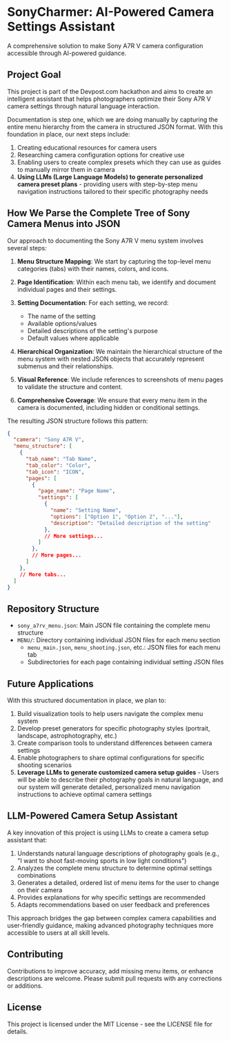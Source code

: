 # SonyCharmer: AI-Powered Camera Settings Assistant

A comprehensive solution to make Sony A7R V camera configuration accessible through AI-powered guidance.

## Project Goal

This project is part of the Devpost.com hackathon and aims to create an intelligent assistant that helps photographers optimize their Sony A7R V camera settings through natural language interaction.

Documentation is step one, which we are doing manually by capturing the entire menu hierarchy from the camera in structured JSON format. With this foundation in place, our next steps include:

1. Creating educational resources for camera users
2. Researching camera configuration options for creative use
3. Enabling users to create complex presets which they can use as guides to manually mirror them in camera
4. **Using LLMs (Large Language Models) to generate personalized camera preset plans** - providing users with step-by-step menu navigation instructions tailored to their specific photography needs

## How We Parse the Complete Tree of Sony Camera Menus into JSON

Our approach to documenting the Sony A7R V menu system involves several steps:

1. **Menu Structure Mapping**: We start by capturing the top-level menu categories (tabs) with their names, colors, and icons.

2. **Page Identification**: Within each menu tab, we identify and document individual pages and their settings.

3. **Setting Documentation**: For each setting, we record:
   - The name of the setting
   - Available options/values
   - Detailed descriptions of the setting's purpose
   - Default values where applicable

4. **Hierarchical Organization**: We maintain the hierarchical structure of the menu system with nested JSON objects that accurately represent submenus and their relationships.

5. **Visual Reference**: We include references to screenshots of menu pages to validate the structure and content.

6. **Comprehensive Coverage**: We ensure that every menu item in the camera is documented, including hidden or conditional settings.

The resulting JSON structure follows this pattern:
```json
{
  "camera": "Sony A7R V",
  "menu_structure": [
    {
      "tab_name": "Tab Name",
      "tab_color": "Color",
      "tab_icon": "ICON",
      "pages": [
        {
          "page_name": "Page Name",
          "settings": [
            {
              "name": "Setting Name",
              "options": ["Option 1", "Option 2", "..."],
              "description": "Detailed description of the setting"
            },
            // More settings...
          ]
        },
        // More pages...
      ]
    },
    // More tabs...
  ]
}
```

## Repository Structure

- `sony_a7rv_menu.json`: Main JSON file containing the complete menu structure
- `MENU/`: Directory containing individual JSON files for each menu section
  - `menu_main.json`, `menu_shooting.json`, etc.: JSON files for each menu tab
  - Subdirectories for each page containing individual setting JSON files

## Future Applications

With this structured documentation in place, we plan to:

1. Build visualization tools to help users navigate the complex menu system
2. Develop preset generators for specific photography styles (portrait, landscape, astrophotography, etc.)
3. Create comparison tools to understand differences between camera settings
4. Enable photographers to share optimal configurations for specific shooting scenarios
5. **Leverage LLMs to generate customized camera setup guides** - Users will be able to describe their photography goals in natural language, and our system will generate detailed, personalized menu navigation instructions to achieve optimal camera settings

## LLM-Powered Camera Setup Assistant

A key innovation of this project is using LLMs to create a camera setup assistant that:

1. Understands natural language descriptions of photography goals (e.g., "I want to shoot fast-moving sports in low light conditions")
2. Analyzes the complete menu structure to determine optimal settings combinations
3. Generates a detailed, ordered list of menu items for the user to change on their camera
4. Provides explanations for why specific settings are recommended
5. Adapts recommendations based on user feedback and preferences

This approach bridges the gap between complex camera capabilities and user-friendly guidance, making advanced photography techniques more accessible to users at all skill levels.

## Contributing

Contributions to improve accuracy, add missing menu items, or enhance descriptions are welcome. Please submit pull requests with any corrections or additions.

## License

This project is licensed under the MIT License - see the LICENSE file for details.